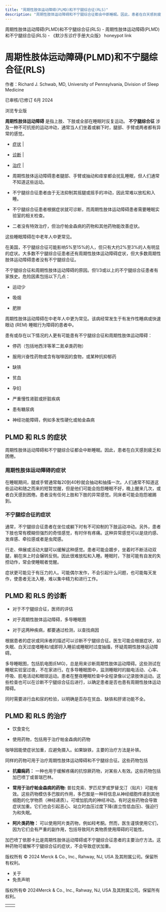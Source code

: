```yaml
---
title: "周期性肢体运动障碍(PLMD)和不宁腿综合征(RLS)"
description: "周期性肢体运动障碍和不宁腿综合征都会中断睡眠。因此，患者在白天感到疲乏和困倦。"
---
```


﻿周期性肢体运动障碍(PLMD)和不宁腿综合征(RLS) - 周期性肢体运动障碍(PLMD)和不宁腿综合征(RLS) - 《默沙东诊疗手册大众版》 honeypot link

# 周期性肢体运动障碍(PLMD)和不宁腿综合征(RLS)

作者：Richard J. Schwab, MD, University of Pennsylvania, Division of Sleep Medicine

已审核/已修订 6月 2024

浏览专业版

**周期性肢体运动障碍** 是指上肢、下肢或全部在睡眠时反复运动。 **不宁腿综合征** 涉及一种不可抗拒的运动冲动，通常当人们坐着或躺下时，腿部、手臂或两者都有异常的感觉。

- [症状](#症状_v736544_zh) \|
- [诊断](#诊断_v736549_zh) \|
- [治疗](#治疗_v736553_zh) \|

- 周期性肢体运动障碍患者腿部、手臂或抽动和痉挛都会扰乱睡眠，但人们通常不知道这些运动。

- 不宁腿综合征患者由于无法抑制其摇腿或摇手的冲动，因此常难以放松和入睡。

- 不宁腿综合征患者根据症状就可诊断，而周期性肢体运动障碍患者需要睡眠实验室的相关检查。

- 二者没有特效治疗，但治疗帕金森病的药物和其他药物能改善症状。


这些睡眠障碍在中老年人中更常见。

在美国，不宁腿综合征可能影响5%至15%的人，但只有大约2%至3%的人有明显的症状。大多数不宁腿综合征患者还有周期性肢体运动障碍症状，但大多数周期性肢体运动障碍患者没有不宁腿综合征。

不宁腿综合征和周期性肢体运动障碍的原因。但1/3或以上的不宁腿综合征患者有家族史。危险因素包括以下几点：

- 运动少

- 吸烟

- 肥胖


周期性肢体运动障碍在中老年人中更为常见。该病经常发生于有发作性睡病或快速眼动 (REM) 睡眠行为障碍的患者中。

患有或存在以下情况的人更有可能患有不宁腿综合征和周期性肢体运动障碍：

- 停药（包括地西泮等苯二氮卓类药物）

- 服用兴奋性药物或含有咖啡因的食物，或某种抗抑郁药

- 缺铁

- 贫血

- 孕妇

- 严重慢性肾脏或肝脏疾病

- 患有糖尿病

- 神经功能障碍，例如多发性硬化或帕金森病


## PLMD 和 RLS 的症状

周期性肢体运动障碍和不宁腿综合征都会中断睡眠。因此，患者在白天感到疲乏和困倦。

### 周期性肢体运动障碍的症状

在睡眠期间，腿或手臂通常每20到40秒就会抽动和抽搐一次。人们通常不知道这些运动和随之而来的短暂觉醒，但是他们可能会抱怨睡眠不好，晚上醒来几次，或者白天感到困倦。患者没有任何上肢和下肢的异常感觉。同床者可能会抱怨被踢到。

### 不宁腿综合征的症状

通常，不宁腿综合征患者在坐位或躺下时有不可抑制的下肢运动冲动。另外，患者下肢也常有模糊但强烈的奇怪感觉，有时伴有疼痛。这种异常感觉可以是烧灼感、发痒感、牵拉感或者是虫爬感。

行走、伸展或活动大腿可以缓解这种感觉。患者可能会踱步，坐着时不断活动双腿，躺在床上时会辗转反侧。因此很难放松和入睡。睡眠时，下肢可能有自发的失控动作，常会使睡眠者觉醒。

症状更可能见于有压力的人。可能偶尔发作，不会引起什么问题，也可能每天发作，使患者无法入睡，难以集中精力和进行工作。

## PLMD 和 RLS 的诊断

- 对于不宁腿综合征，医师的评估

- 对于周期性肢体运动障碍，多导睡眠图

- 对于这两种疾病，都要通过检测，以查找病因


根据患者的症状或同床者的描述可以诊断不宁腿综合征。医生可能会根据症状，如失眠、白天过度嗜睡和/或即将入睡前或睡眠时过度抽搐，怀疑周期性肢体运动障碍。

多导睡眠图，包括肌电图(EMG)，总是用来诊断周期性肢体运动障碍。这些测试在睡眠实验室过夜，不在家进行。在多导睡眠图中，监测睡眠时的脑电活动、心率、呼吸、肌电活动和眼球运动。患者在整夜睡眠检查中全程录像以记录肢体运动。这些检查也可以在诊断不宁腿综合征后进行，以确定患者是否也患有周期性肢体运动障碍。

同时需要进行血和尿的检验，以明确是否存在贫血、缺铁和肝肾功能不全。

## PLMD 和 RLS 的治疗

- 饮食变化

- 使用药物，包括用于治疗帕金森病的药物


咖啡因能使症状加重，应避免摄入。如果缺铁，主要的治疗方法是补铁。

同样的药物可用于治疗周期性肢体运动障碍和不宁腿综合征。这些药物包括

- **抗癫痫药：** 一种也用于缓解疼痛的抗惊厥药物，对某些人有效。这些药物包括加巴喷丁或普瑞巴林。

- **常用于治疗帕金森病的药物:** 普拉克索、罗匹尼罗或罗替戈汀（贴片）可能有效。这些药物模仿多巴胺的作用，多巴胺是一种将信息从神经细胞传递到其他细胞的化学物质（神经递质）。可增加肌肉的神经冲动。有时这些药物会导致症状加重。它们也会引起恶心、站立时血压过度下降(直立性低血压)、强迫行为和失眠。

- **阿片类药物：** 可以使用阿片类药物，例如羟考酮。然而，医生谨慎使用它们，因为它们会有严重的副作用，包括导致阿片类物质使用障碍的可能性。


加巴喷丁依那卡比是周期性肢体运动障碍或不宁腿综合征患者的主要治疗方法。这种药物可缓解不宁腿综合征的症状，不会导致症状加重。



版权所有 © 2024
Merck & Co., Inc., Rahway, NJ, USA 及其附属公司。保留所有权利。

- 关于
- 免责声明

版权所有© 2024Merck & Co., Inc., Rahway, NJ, USA 及其附属公司。保留所有权利。

|     |     |
| --- | --- |
|  |  |